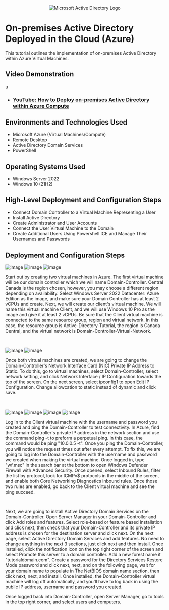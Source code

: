 <p align="center">
<img src="https://i.imgur.com/pU5A58S.png" alt="Microsoft Active Directory Logo"/>
</p>

<h1>On-premises Active Directory Deployed in the Cloud (Azure)</h1>
This tutorial outlines the implementation of on-premises Active Directory within Azure Virtual Machines.<br />


<h2>Video Demonstration</h2>u

- ### [YouTube: How to Deploy on-premises Active Directory within Azure Compute](https://www.youtube.com)

<h2>Environments and Technologies Used</h2>

- Microsoft Azure (Virtual Machines/Compute)
- Remote Desktop
- Active Directory Domain Services
- PowerShell

<h2>Operating Systems Used </h2>

- Windows Server 2022
- Windows 10 (21H2)

<h2>High-Level Deployment and Configuration Steps</h2>

- Connect Domain Controller to a Virtual Machine Representing a User
- Install Active Directory
- Create Administrator and User Accounts
- Connect the User Virtual Machine to the Domain
- Create Additional Users Using Powershell ICE and Manage Their Usernames and Passwords

<h2>Deployment and Configuration Steps</h2>

<p>
  
![image](https://github.com/user-attachments/assets/976fa096-a147-4f93-90f6-a6e417377dca)
![image](https://github.com/user-attachments/assets/c78a2267-f08d-49cf-a63a-3828a6948732)
![image](https://github.com/user-attachments/assets/baa28369-96ee-4322-9b5b-8c5cbb257c40)

</p>
<p>
Start out by creating two virtual machines in Azure. The first virtual machine will be our domain controller which we will name Domain-Controller. Central Canada is the region chosen, however, you may choose a different region depending on availability. Select Windows Server 2022 Datacenter: Azure Edition as the image, and make sure your Domain Controller has at least 2 vCPUs and create. Next, we will create our client's virtual machine. We will name this virtual machine Client, and we will use Windows 10 Pro as the image and give it at least 2 vCPUs. Be sure that the Client virtual machine is connected to the same resource group, region and virtual network. In this case, the resource group is Active-Directory-Tutorial, the region is Canada Central, and the virtual network is Domain-Controller-Virtual-Network. 
</p>
<br />

<p>

![image](https://github.com/user-attachments/assets/8789917f-2505-42d7-b872-281f76b34874)
![image](https://github.com/user-attachments/assets/9b012cb0-36ea-4bdf-95b9-558ea6eab159)


</p>
<p>
Once both virtual machines are created, we are going to change the Domain-Controller's Network Interface Card (NIC) Private IP Address to Static. To do this, go to virtual machines, select Domain-Controller, select network setting, and click Network Interface / IP Configuration towards the top of the screen. On the next screen, select ipconfig1 to open Edit IP Configuration. Change allowcation to static instead of dynamic and click save. 
</p>
<br />

<p>
  
![image](https://github.com/user-attachments/assets/c96699f2-52d0-48f3-b307-8a971b5721bd)
![image](https://github.com/user-attachments/assets/d75c13fe-1ff3-4fbb-98ef-20f09c6601a1)
![image](https://github.com/user-attachments/assets/d30022b8-6f44-4d52-bce5-46e71c0fc6ea)
![image](https://github.com/user-attachments/assets/03c8686d-54b4-49f2-83e1-32e68e314383)


</p>
<p>
Log in to the Client virtual machine with the username and password you created and ping the Domain-Controller to test connectivity. In Azure, find the Domain-Controller's private IP address in the network section and use the command ping -t to preform a perpetual ping. In this case, the command would be ping "10.0.0.5 -t". Once you ping the Domain-Controller, you will notice the request times out after every attempt. To fix this, we are going to log into the Domain-Controller with the username and password we created when making the virtual machine. Once logged in, type "wf.msc" in the search bar at the bottom to open Windows Defender Firewall with Advanced Security. Once opened, select Inbound Rules, filter the list by protocol, look for ICMPv$ protocols in the middle of the screen, and enable both Core Networking Diagnostics inbound rules. Once those two rules are enabled, go back to the Client virtual machine and see the ping succeed. 
</p>
<br />


Next, we are going to install Active Directory Domain Services on the Domain-Controller. Open Server Manager in your Domain-Controller and click Add roles and features. Select role-based or feature based installation and click next, then check that your Domain-Controller and its private IP address is chosen for the destination server and click next. On the next page, select Active Directory Domain Services and add features. No need to change anything in the next 3 sections, just click next and then install. Once installed, click the notification icon on the top right corner of the screen and select Promote this server to a domain controller. Add a new forest name it "tutorialdomain.com". Create a password for the Directory Services Restore Mode password and click next, next, and on the following page, wait for your domain name to populate in The NetBIOS domain name section, then click next, next, and install. Once installed, the Domain-Controller virtual machine will log off automatically, and you'll have to log back in using the public IP address, username and password you created. 


Once logged back into Domain-Controller, open Server Manager, go to tools in the top right corner, and select users and computers. 
